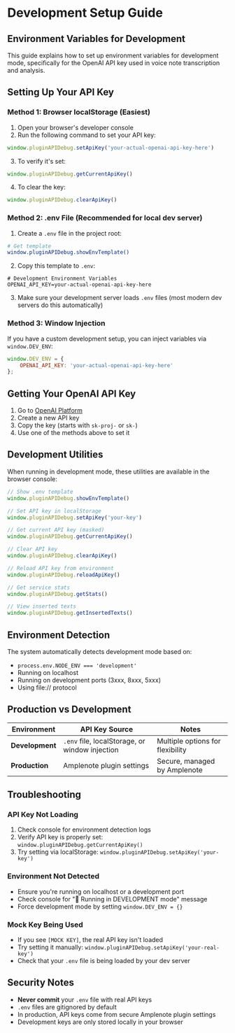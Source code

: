 # Development Setup Guide

## Environment Variables for Development

This guide explains how to set up environment variables for development mode, specifically for the OpenAI API key used in voice note transcription and analysis.

## Setting Up Your API Key

### Method 1: Browser localStorage (Easiest)

1. Open your browser's developer console
2. Run the following command to set your API key:
```javascript
window.pluginAPIDebug.setApiKey('your-actual-openai-api-key-here')
```

3. To verify it's set:
```javascript
window.pluginAPIDebug.getCurrentApiKey()
```

4. To clear the key:
```javascript
window.pluginAPIDebug.clearApiKey()
```

### Method 2: .env File (Recommended for local dev server)

1. Create a `.env` file in the project root:
```bash
# Get template
window.pluginAPIDebug.showEnvTemplate()
```

2. Copy this template to `.env`:
```env
# Development Environment Variables
OPENAI_API_KEY=your-actual-openai-api-key-here
```

3. Make sure your development server loads `.env` files (most modern dev servers do this automatically)

### Method 3: Window Injection

If you have a custom development setup, you can inject variables via `window.DEV_ENV`:

```javascript
window.DEV_ENV = {
    OPENAI_API_KEY: 'your-actual-openai-api-key-here'
};
```

## Getting Your OpenAI API Key

1. Go to [OpenAI Platform](https://platform.openai.com/api-keys)
2. Create a new API key
3. Copy the key (starts with `sk-proj-` or `sk-`)
4. Use one of the methods above to set it

## Development Utilities

When running in development mode, these utilities are available in the browser console:

```javascript
// Show .env template
window.pluginAPIDebug.showEnvTemplate()

// Set API key in localStorage
window.pluginAPIDebug.setApiKey('your-key')

// Get current API key (masked)
window.pluginAPIDebug.getCurrentApiKey()

// Clear API key
window.pluginAPIDebug.clearApiKey()

// Reload API key from environment
window.pluginAPIDebug.reloadApiKey()

// Get service stats
window.pluginAPIDebug.getStats()

// View inserted texts
window.pluginAPIDebug.getInsertedTexts()
```

## Environment Detection

The system automatically detects development mode based on:
- `process.env.NODE_ENV === 'development'`
- Running on localhost
- Running on development ports (3xxx, 8xxx, 5xxx)
- Using file:// protocol

## Production vs Development

| Environment | API Key Source | Notes |
|-------------|----------------|-------|
| **Development** | `.env` file, localStorage, or window injection | Multiple options for flexibility |
| **Production** | Amplenote plugin settings | Secure, managed by Amplenote |

## Troubleshooting

### API Key Not Loading
1. Check console for environment detection logs
2. Verify API key is properly set: `window.pluginAPIDebug.getCurrentApiKey()`
3. Try setting via localStorage: `window.pluginAPIDebug.setApiKey('your-key')`

### Environment Not Detected
- Ensure you're running on localhost or a development port
- Check console for "🚀 Running in DEVELOPMENT mode" message
- Force development mode by setting `window.DEV_ENV = {}`

### Mock Key Being Used
- If you see `[MOCK KEY]`, the real API key isn't loaded
- Try setting it manually: `window.pluginAPIDebug.setApiKey('your-real-key')`
- Check that your `.env` file is being loaded by your dev server

## Security Notes

- **Never commit** your `.env` file with real API keys
- `.env` files are gitignored by default
- In production, API keys come from secure Amplenote plugin settings
- Development keys are only stored locally in your browser 